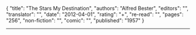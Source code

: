 {
"title": "The Stars My Destination",
"authors": "Alfred Bester",
"editors": "",
"translator": "",
"date": "2012-04-01",
"rating": "+",
"re-read": "",
"pages": "256",
"non-fiction": "",
"comic": "",
"published": "1957"
}

---
